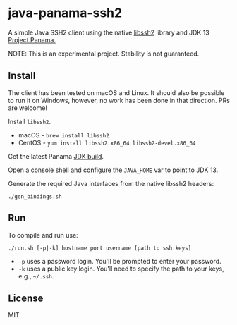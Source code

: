 java-panama-ssh2
===================

A simple Java SSH2 client using the native [libssh2](https://www.libssh2.org) library and JDK 13 [Project Panama.
 ](https://openjdk.java.net/projects/panama/)
 
NOTE: This is an experimental project. Stability is not guaranteed.

## Install

The client has been tested on macOS and Linux. It should also be possible to run it on Windows, however, no work has been done in that direction. PRs are welcome!

Install `libssh2`. 

  * macOS - `brew install libssh2`
  * CentOS - `yum install libssh2.x86_64 libssh2-devel.x86_64`

Get the latest Panama [JDK build](http://jdk.java.net/panama/). 
 
Open a console shell and configure the `JAVA_HOME` var to point to JDK 13.
 
Generate the required Java interfaces from the native libssh2 headers:
    
    ./gen_bindings.sh

## Run
    
To compile and run use:

    ./run.sh [-p|-k] hostname port username [path to ssh keys]
    
  * `-p` uses a password login. You'll be prompted to enter your password.
  * `-k` uses a public key login. You'll need to specify the path to your keys, e.g., `~/.ssh`.
  
## License

MIT